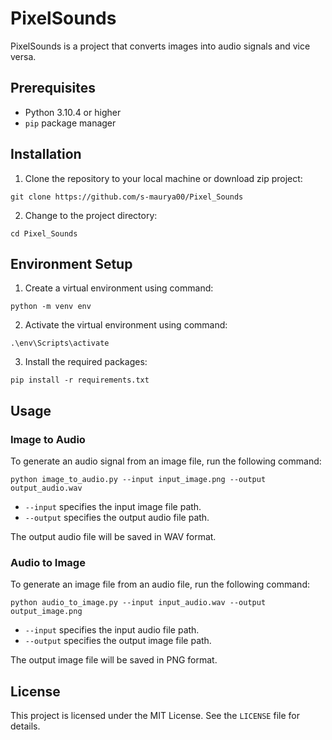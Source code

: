 # PixelSounds

PixelSounds is a project that converts images into audio signals and vice versa.

## Prerequisites

- Python 3.10.4 or higher
- `pip` package manager

## Installation

1. Clone the repository to your local machine or download zip project:
```
git clone https://github.com/s-maurya00/Pixel_Sounds
```
2. Change to the project directory:
```
cd Pixel_Sounds
```

## Environment Setup

1. Create a virtual environment using command:
```
python -m venv env
```
2. Activate the virtual environment using command:
```
.\env\Scripts\activate
```
3. Install the required packages:
```
pip install -r requirements.txt
```

## Usage

### Image to Audio

To generate an audio signal from an image file, run the following command:
```
python image_to_audio.py --input input_image.png --output output_audio.wav
```

- `--input` specifies the input image file path.
- `--output` specifies the output audio file path.

The output audio file will be saved in WAV format.


### Audio to Image

To generate an image file from an audio file, run the following command:
```
python audio_to_image.py --input input_audio.wav --output output_image.png
```


- `--input` specifies the input audio file path.
- `--output` specifies the output image file path.

The output image file will be saved in PNG format.

## License

This project is licensed under the MIT License. See the `LICENSE` file for details.
